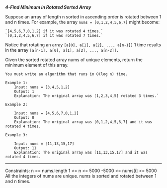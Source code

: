 ***4-Find Minimum in Rotated Sorted Array***

Suppose an array of length n sorted in ascending order is rotated between 1 and n times. For example, the array `nums = [0,1,2,4,5,6,7]` might become:

    `[4,5,6,7,0,1,2] if it was rotated 4 times.`
    `[0,1,2,4,5,6,7] if it was rotated 7 times.`

Notice that rotating an array `[a[0], a[1], a[2], ..., a[n-1]]` 1 time results in the array `[a[n-1], a[0], a[1], a[2], ..., a[n-2]].`

Given the sorted rotated array nums of unique elements, return the minimum element of this array.

`You must write an algorithm that runs in O(log n) time.`

 
```
Example 1:
	Input: nums = [3,4,5,1,2]
	Output: 1
	Explanation: The original array was [1,2,3,4,5] rotated 3 times.`

Example 2:

	Input: nums = [4,5,6,7,0,1,2]
	Output: 0
	Explanation: The original array was [0,1,2,4,5,6,7] and it was rotated 4 times.

Example 3:

	Input: nums = [11,13,15,17]
	Output: 11
	Explanation: The original array was [11,13,15,17] and it was rotated 4 times. 
```
 
---
Constraints:
    n == nums.length
    1 <= n <= 5000
    -5000 <= nums[i] <= 5000
    All the integers of nums are unique.
    nums is sorted and rotated between 1 and n times.


